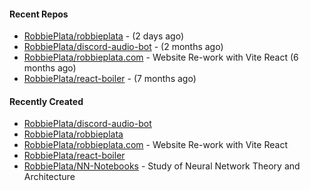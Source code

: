 #### Recent Repos

- [RobbiePlata/robbieplata](https://github.com/RobbiePlata/robbieplata) -  (2 days ago)
- [RobbiePlata/discord-audio-bot](https://github.com/RobbiePlata/discord-audio-bot) -  (2 months ago)
- [RobbiePlata/robbieplata.com](https://github.com/RobbiePlata/robbieplata.com) - Website Re-work with Vite React (6 months ago)
- [RobbiePlata/react-boiler](https://github.com/RobbiePlata/react-boiler) -  (7 months ago)

#### Recently Created
- [RobbiePlata/discord-audio-bot](https://github.com/RobbiePlata/discord-audio-bot)
- [RobbiePlata/robbieplata](https://github.com/RobbiePlata/robbieplata)
- [RobbiePlata/robbieplata.com](https://github.com/RobbiePlata/robbieplata.com) - Website Re-work with Vite React
- [RobbiePlata/react-boiler](https://github.com/RobbiePlata/react-boiler)
- [RobbiePlata/NN-Notebooks](https://github.com/RobbiePlata/NN-Notebooks) - Study of Neural Network Theory and Architecture

